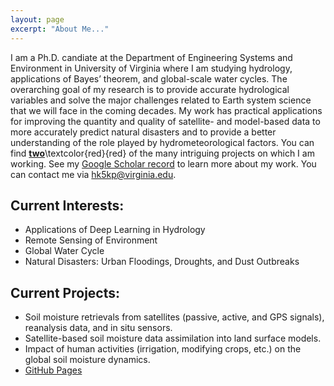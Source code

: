```yaml
---
layout: page
excerpt: "About Me..."
---
```


I am a Ph.D. candiate at the Department of Engineering Systems and Environment in University of Virginia where I am studying hydrology, applications of Bayes’ theorem, and global-scale water cycles. The overarching goal of my research is to provide accurate hydrological variables and solve the major challenges related to Earth system science that we will face in the coming decades. My work has practical applications for improving the quantity and quality of satellite- and model-based data to more accurately predict natural disasters and to provide a better understanding of the role played by hydrometeorological factors.
You can find __[two](link)__\textcolor{red}{red} of the many intriguing projects on which I am working.
See my [Google Scholar record](https://scholar.google.fr/citations?user=ZJx_f8gAAAAJ) to learn more about my work. You can contact me via [hk5kp@virginia.edu](hk5kp@virginia.edu).

## Current Interests:
- Applications of Deep Learning in Hydrology
- Remote Sensing of Environment
- Global Water Cycle
- Natural Disasters: Urban Floodings, Droughts, and Dust Outbreaks

## Current Projects:
- Soil moisture retrievals from satellites (passive, active, and GPS signals), reanalysis data, and in situ sensors.
- Satellite-based soil moisture data assimilation into land surface models.
- Impact of human activities (irrigation, modifying crops, etc.) on the global soil moisture dynamics.
- [GitHub Pages](https://github.com/Hyunglok-Kim)

